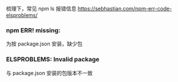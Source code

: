 梳理下，常见 npm ls 报错信息
https://sebhastian.com/npm-err-code-elsproblems/

### npm ERR! missing:
为按 package.json 安装，缺少包

### ELSPROBLEMS: Invalid package
与 package.json 安装的包版本不一致